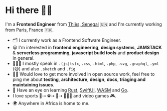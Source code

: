 # Hi there 👋🏾

I'm a **Frontend Engineer** from [Thiès, Senegal](https://goo.gl/maps/BGygcDETwaQU67aBA) 🇸🇳 and I'm currently working from Paris, France 🇫🇷.

- 🗂 I currently work as a Frontend Software Engineer.
- 😀 I'm interested in **frontend engineering**, **design systems**, **JAMSTACK** & **serverless programming**, **javascript build tools** and **product design** in general.
- 👨🏾‍💻 I mostly speak in `.(js|ts)x`, `.css`, `.html`, `.php`, `.svg`, `.graphql`, `.yml` (😅) and also `.sketch` and `.fig`.
- 🙌🏽 Would love to get more involved in open source work, feel free to ping me about **testing**, **architecture**, **design**, **docs**, **triaging and maintaining issues**.
- 👀 Have an eye on learning [Rust](https://www.rust-lang.org/), [SwiftUI](https://developer.apple.com/xcode/swiftui/), [WASM](https://webassembly.org/) and [Go](https://golang.org/).
- I love sports 🏀⇢ ⚽️⇢ 🏐⇢ 🏃🏾‍♂️ and video games 🎮.
- 🌍 Anywhere in Africa is home to me.
